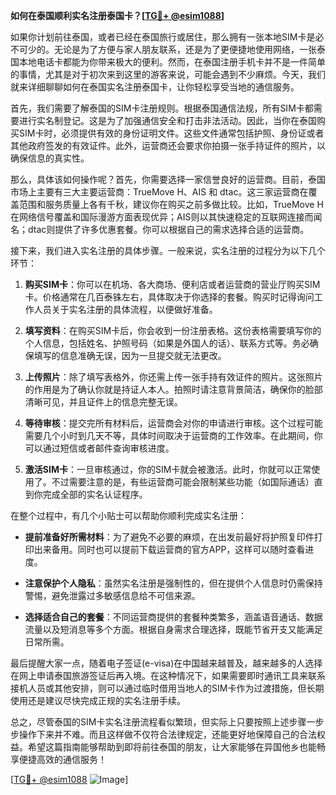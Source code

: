 **如何在泰国顺利实名注册泰国卡？[[TG💪+ @esim1088](https://t.me/s/esim1088)]**

如果你计划前往泰国，或者已经在泰国旅行或居住，那么拥有一张本地SIM卡是必不可少的。无论是为了方便与家人朋友联系，还是为了更便捷地使用网络，一张泰国本地电话卡都能为你带来极大的便利。然而，在泰国注册手机卡并不是一件简单的事情，尤其是对于初次来到这里的游客来说，可能会遇到不少麻烦。今天，我们就来详细聊聊如何在泰国实名注册泰国卡，让你轻松享受当地的通信服务。

首先，我们需要了解泰国的SIM卡注册规则。根据泰国通信法规，所有SIM卡都需要进行实名制登记。这是为了加强通信安全和打击非法活动。因此，当你在泰国购买SIM卡时，必须提供有效的身份证明文件。这些文件通常包括护照、身份证或者其他政府签发的有效证件。此外，运营商还会要求你拍摄一张手持证件的照片，以确保信息的真实性。

那么，具体该如何操作呢？首先，你需要选择一家信誉良好的运营商。目前，泰国市场上主要有三大主要运营商：TrueMove H、AIS 和 dtac。这三家运营商在覆盖范围和服务质量上各有千秋，建议你在购买之前多做比较。比如，TrueMove H在网络信号覆盖和国际漫游方面表现优异；AIS则以其快速稳定的互联网连接而闻名；dtac则提供了许多优惠套餐。你可以根据自己的需求选择合适的运营商。

接下来，我们进入实名注册的具体步骤。一般来说，实名注册的过程分为以下几个环节：

1. **购买SIM卡**：你可以在机场、各大商场、便利店或者运营商的营业厅购买SIM卡。价格通常在几百泰铢左右，具体取决于你选择的套餐。购买时记得询问工作人员关于实名注册的具体流程，以便做好准备。

2. **填写资料**：在购买SIM卡后，你会收到一份注册表格。这份表格需要填写你的个人信息，包括姓名、护照号码（如果是外国人的话）、联系方式等。务必确保填写的信息准确无误，因为一旦提交就无法更改。

3. **上传照片**：除了填写表格外，你还需上传一张手持有效证件的照片。这张照片的作用是为了确认你就是持证人本人。拍照时请注意背景简洁，确保你的脸部清晰可见，并且证件上的信息完整无误。

4. **等待审核**：提交完所有材料后，运营商会对你的申请进行审核。这个过程可能需要几个小时到几天不等，具体时间取决于运营商的工作效率。在此期间，你可以通过短信或者邮件查询审核进度。

5. **激活SIM卡**：一旦审核通过，你的SIM卡就会被激活。此时，你就可以正常使用了。不过需要注意的是，有些运营商可能会限制某些功能（如国际通话）直到你完成全部的实名认证程序。

在整个过程中，有几个小贴士可以帮助你顺利完成实名注册：

- **提前准备好所需材料**：为了避免不必要的麻烦，在出发前最好将护照复印件打印出来备用。同时也可以提前下载运营商的官方APP，这样可以随时查看进度。
  
- **注意保护个人隐私**：虽然实名注册是强制性的，但在提供个人信息时仍需保持警惕，避免泄露过多敏感信息给不可信来源。

- **选择适合自己的套餐**：不同运营商提供的套餐种类繁多，涵盖语音通话、数据流量以及短消息等多个方面。根据自身需求合理选择，既能节省开支又能满足日常所需。

最后提醒大家一点，随着电子签证(e-visa)在中国越来越普及，越来越多的人选择在网上申请泰国旅游签证后再入境。在这种情况下，如果需要即时通讯工具来联系接机人员或其他安排，则可以通过临时借用当地人的SIM卡作为过渡措施，但长期使用还是建议尽快完成正规的实名注册手续。

总之，尽管泰国的SIM卡实名注册流程看似繁琐，但实际上只要按照上述步骤一步步操作下来并不难。而且这样做不仅符合法律规定，还能更好地保障自己的合法权益。希望这篇指南能够帮助到即将前往泰国的朋友，让大家能够在异国他乡也能畅享便捷高效的通信服务！

[[TG💪+ @esim1088](https://t.me/s/esim1088) ![Image](https://i.postimg.cc/4NQfJmqS/Snipaste-2025-05-13-00-14-12.png)]